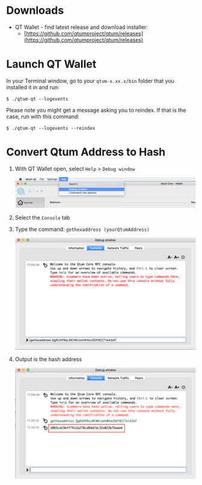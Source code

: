 # Downloads
* QT Wallet - find latest release and download installer:
    * [https://github.com/qtumproject/qtum/releases](https://github.com/qtumproject/qtum/releases)

# Launch QT Wallet
In your Terminal window, go to your `qtum-x.xx.x/bin` folder that you installed it in and run:
    
    $ ./qtum-qt --logevents 

Please note you might get a message asking you to reindex. If that is the case, run with this command:

    $ ./qtum-qt --logevents --reindex

# Convert Qtum Address to Hash
1. With QT Wallet open, select `Help` > `Debug window`

    ![](../img/qt_wallet_convert_1.png)

2. Select the `Console` tab
3. Type the command: `gethexaddress (yourQtumAddress)`
    
    ![](../img/qt_wallet_convert_2.png)

4. Output is the hash address

    ![](../img/qt_wallet_convert_3.png)
